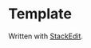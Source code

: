 # Template

	

 Written with [StackEdit](https://stackedit.io/).
<!--stackedit_data:
eyJoaXN0b3J5IjpbMjEwMTE1MjA0NywxNjIyNzUwODg5LDczMD
k5ODExNl19
-->
